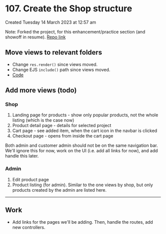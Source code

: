 # 107. Create the Shop structure
Created Tuesday 14 March 2023 at 12:57 am

Note: Forked the project, for this enhancement/practice section (and showoff in resume). [Repo link](https://github.com/exemplar-codes/online-shop-express-ejs-mvc)

## Move views to relevant folders
- Change `res.render()` since views moved.
- Change EJS `include()` path since views moved.
- [Code](https://github.com/exemplar-codes/online-shop-express-ejs-mvc/commit/dea7f61a024da17fb8eca4750c1a48d77b1455f0)


## Add more views (todo)
### Shop
1. Landing page for products - show only popular products, not the whole listing (which is the case now)
2. Product detail page - details for selected project
3. Cart page - see added item, when the cart icon in the navbar is clicked
4. Checkout page - opens from inside the cart page

Both admin and customer admin should not be on the same navigation bar. We'll ignore this for now, work on the UI (i.e. add all links for now), and add handle this later.


### Admin
1. Edit product page
2. Product listing (for admin). Similar to the one views by shop, but only products created by the admin are listed here.

---
## Work

- Add links for the pages we'll be adding. Then, handle the routes, add new controllers.